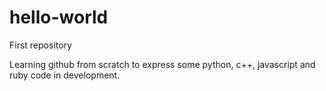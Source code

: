# hello-world
First repository

Learning github from scratch to express some python, c++, javascript and ruby code in development.
